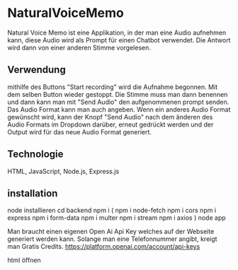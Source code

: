 # NaturalVoiceMemo
Natural Voice Memo ist eine Applikation, in der man eine Audio aufnehmen kann, diese Audio wird als Prompt für einen Chatbot verwendet. Die Antwort wird dann von einer anderen Stimme vorgelesen. 

## Verwendung
mithilfe des Buttons "Start recording" wird die Aufnahme begonnen. Mit dem selben Button wieder gestoppt. Die Stimme muss man dann benennen und dann kann man mit "Send Audio" den aufgenommenen prompt senden. Das Audio Format kann man auch angeben. Wenn ein anderes Audio Format gewünscht wird, kann der Knopf "Send Audio" nach dem änderen des Audio Formats im Dropdown darüber, erneut gedrückt werden und der Output wird für das neue Audio Format generiert. 

## Technologie
HTML, JavaScript, Node.js, Express.js

## installation
node installieren 
cd backend
npm i
(
npm i node-fetch
npm i cors
npm i express
npm i form-data
npm i multer
npm i stream
npm i axios
)
node app

Man braucht einen eigenen Open Ai Api Key welches auf der Webseite generiert werden kann. Solange man eine Telefonnummer angibt, kreigt man Gratis Credits. 
https://platform.openai.com/account/api-keys

html öffnen
